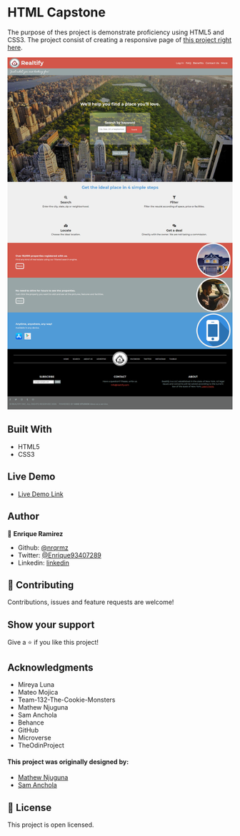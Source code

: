 # HTML Capstone

The purpose of thes project is demonstrate proficiency using HTML5 and CSS3. The project consist of creating a responsive page of [this project right here](https://www.behance.net/gallery/25563385/PatashuleKE).

![screenshot](assets/screencapture.png)

## Built With

- HTML5
- CSS3

## Live Demo

- [Live Demo Link](https://raw.githack.com/nrqrmz/realtor/testing-branch/search-results.html)


## Author

👤 **Enrique Ramirez**

- Github: [@nrqrmz]( https://github.com/nrqrmz)
- Twitter: [@Enrique93407289 ](https://twitter.com/Enrique93407289)
- Linkedin: [linkedin](https://www.linkedin.com/in/enrique-ramirez-6157b11aa/)

## 🤝 Contributing

Contributions, issues and feature requests are welcome!

## Show your support

Give a ⭐️ if you like this project!

## Acknowledgments

- Mireya Luna
- Mateo Mojica
- Team-132-The-Cookie-Monsters
- Mathew Njuguna
- Sam Anchola
- Behance
- GitHub
- Microverse
- TheOdinProject

#### This project was originally designed by:
- [Mathew Njuguna](https://www.behance.net/mathewnjuguna)
- [Sam Anchola](https://www.behance.net/aweSam)

## 📝 License

This project is open licensed.
